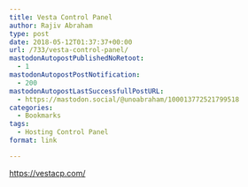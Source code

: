 ```yaml
---
title: Vesta Control Panel
author: Rajiv Abraham
type: post
date: 2018-05-12T01:37:37+00:00
url: /733/vesta-control-panel/
mastodonAutopostPublishedNoRetoot:
  - 1
mastodonAutopostPostNotification:
  - 200
mastodonAutopostLastSuccessfullPostURL:
  - https://mastodon.social/@unoabraham/100013772521799518
categories:
  - Bookmarks
tags:
  - Hosting Control Panel
format: link

---
```

<https://vestacp.com/>